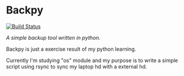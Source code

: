 # Backpy

[![Build Status](https://travis-ci.org/yzakius/backpy.svg?branch=master)](https://travis-ci.org/yzakius/backpy)

*A simple backup tool written in python.*

Backpy is just a exercise result of my python learning.

Currently I'm studying "os" module and my purpose is to write a simple script using rsync to sync my laptop hd with a external hd.

